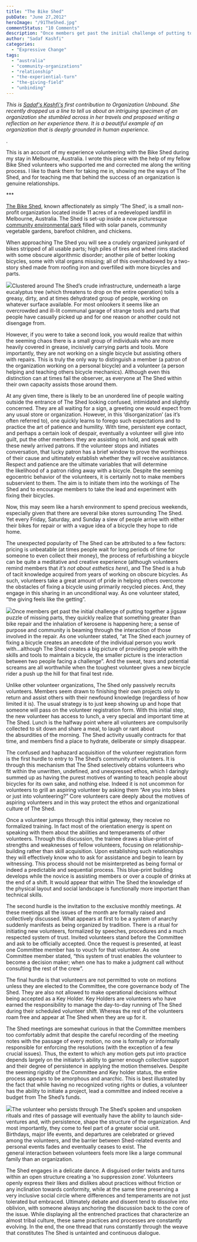 ```yaml
---
title: "The Bike Shed"
pubDate: "June 27,2012"
heroImage: "/91TheShed.jpg"
commentStatus: "10 Comments"
description: "Once members get past the initial challenge of putting together a jigsaw puzzle of missing parts, they quickly realize that something greater than bike repair and the inhalation of kerosene is happening here; a sense of purpose and community is beaming through the interaction of those involved in the repair."
author: "Sadaf Kashfi"
categories: 
  - "Expressive Change"
tags: 
  - "australia"
  - "community-organizations"
  - "relationship"
  - "the-experiential-turn"
  - "the-giving-field"
  - "unbinding"
---
```


_This is [Sadaf's Kashfi's](https://organizationunbound.org/sadaf-kashfi/) first contribution to Organization Unbound. She recently dropped us a line to tell us about an intriguing specimen of an organization she stumbled across in her travels and proposed writing a reflection on her experience there. It is a beautiful example of an organization that is deeply grounded in human experience._ 

.

This is an account of my experience volunteering with the Bike Shed during my stay in Melbourne, Australia. I wrote this piece with the help of my fellow Bike Shed volunteers who supported me and corrected me along the writing process. I like to thank them for taking me in, showing me the ways of The Shed, and for teaching me that behind the success of an organization is genuine relationships.

\*\*\*

[The Bike Shed](http://www.thebikeshed.org.au/), known affectionately as simply ‘The Shed’, is a small non-profit organization located inside 11 acres of a redeveloped landfill in Melbourne, Australia. The Shed is set-up inside a now picturesque [community environmental park](http://www.ceres.org.au/) filled with solar panels, community vegetable gardens, barefoot children, and chickens.

When approaching The Shed you will see a crudely organized junkyard of bikes stripped of all usable parts; high piles of tires and wheel rims stacked with some obscure algorithmic disorder; another pile of better looking bicycles, some with vital organs missing; all of this overshadowed by a two-story shed made from roofing iron and overfilled with more bicycles and parts.

[![](https://organizationunbound.org/wp-content/uploads/2012/06/BikeShedpic11.jpg)](https://organizationunbound.org/wp-content/uploads/2012/06/BikeShedpic11.jpg)Clustered around The Shed’s crude infrastructure, underneath a large eucalyptus tree (which threatens to drop on the entire operation) toils a greasy, dirty, and at times dehydrated group of people, working on whatever surface available. For most onlookers it seems like an overcrowded and ill-lit communal garage of strange tools and parts that people have casually picked up and for one reason or another could not disengage from.

However, if you were to take a second look, you would realize that within the seeming chaos there is a small group of individuals who are more heavily covered in grease, incisively carrying parts and tools. More importantly, they are not working on a single bicycle but assisting others with repairs. This is truly the only way to distinguish a member (a patron of the organization working on a personal bicycle) and a volunteer (a person helping and teaching others bicycle mechanics). Although even this distinction can at times fail the observer, as everyone at The Shed within their own capacity assists those around them.

At any given time, there is likely to be an unordered line of people waiting outside the entrance of The Shed looking confused, intimidated and slightly concerned. They are all waiting for a sign, a greeting one would expect from any usual store or organization. However, in this ‘disorganization’ (as it’s often referred to), one quickly learns to forego such expectations and to practice the art of patience and humility. With time, persistent eye contact, and perhaps a certain look of despair, eventually a volunteer will give into guilt, put the other members they are assisting on hold, and speak with these newly arrived patrons. If the volunteer stops and initiates conversation, that lucky patron has a brief window to prove the worthiness of their cause and ultimately establish whether they will receive assistance. Respect and patience are the ultimate variables that will determine the likelihood of a patron riding away with a bicycle. Despite the seeming egocentric behavior of the volunteers, it is certainly not to make members subservient to them. The aim is to initiate them into the workings of The Shed and to encourage members to take the lead and experiment with fixing their bicycles.

Now, this may seem like a harsh environment to spend precious weekends, especially given that there are several bike stores surrounding The Shed. Yet every Friday, Saturday, and Sunday a slew of people arrive with either their bikes for repair or with a vague idea of a bicycle they hope to ride home.

The unexpected popularity of The Shed can be attributed to a few factors: pricing is unbeatable (at times people wait for long periods of time for someone to even collect their money), the process of refurbishing a bicycle can be quite a meditative and creative experience (although volunteers remind members that _it’s not about esthetics here_), and The Shed is a hub of tacit knowledge acquired from years of working on obscure bicycles. As such, volunteers take a great amount of pride in helping others overcome the obstacles of fixing a bicycle using primarily recycled pieces. And, they engage in this sharing in an unconditional way. As one volunteer stated, “the giving feels like the getting”.

[![](https://organizationunbound.org/wp-content/uploads/2012/06/BikeShedpic21.jpg)](https://organizationunbound.org/wp-content/uploads/2012/06/BikeShedpic21.jpg)Once members get past the initial challenge of putting together a jigsaw puzzle of missing parts, they quickly realize that something greater than bike repair and the inhalation of kerosene is happening here; a sense of purpose and community is beaming through the interaction of those involved in the repair. As one volunteer stated, “at The Shed each journey of fixing a bicycle creates an anecdote of the individual person you work with…although The Shed creates a big picture of providing people with the skills and tools to maintain a bicycle, the smaller picture is the interaction between two people facing a challenge”. And the sweat, tears and potential screams are all worthwhile when the toughest volunteer gives a new bicycle rider a push up the hill for that final test ride.

Unlike other volunteer organizations, The Shed only passively recruits volunteers. Members seem drawn to finishing their own projects only to return and assist others with their newfound knowledge (regardless of how limited it is). The usual strategy is to just keep showing up and hope that someone will pass on the volunteer registration form. With this initial step, the new volunteer has access to lunch, a very special and important time at The Shed. Lunch is the halfway point where all volunteers are compulsorily collected to sit down and share a meal, to laugh or rant about the absurdities of the morning. The Shed activity usually contracts for that time, and members find a place to hydrate, deliberate or simply disappear.

The confused and haphazard acquisition of the volunteer registration form is the first hurdle to entry to The Shed’s community of volunteers. It is through this mechanism that The Shed selectively obtains volunteers who fit within the unwritten, undefined, and unexpressed ethos, which I daringly summed up as having the purest motives of wanting to teach people about bicycles for its own sake, and nothing else. Indeed it is not uncommon for volunteers to grill an aspiring volunteer by asking them “Are you into bikes or just into volunteering?” Core volunteers care deeply about the motives of aspiring volunteers and in this way protect the ethos and organizational culture of The Shed.

Once a volunteer jumps through this initial gateway, they receive no formalized training. In fact most of the orientation energy is spent on speaking with them about the abilities and temperaments of other volunteers. Through this discussion, the trainee draws a blue-print of strengths and weaknesses of fellow volunteers, focusing on relationship-building rather than skill acquisition. Upon establishing such relationships they will effectively know who to ask for assistance and begin to learn by witnessing. This process should not be misinterpreted as being formal or indeed a predictable and sequential process. This blue-print building develops while the novice is assisting members or over a couple of drinks at the end of a shift. It would appear that within The Shed the knowledge of the physical layout and social landscape is functionally more important than technical skills.

The second hurdle is the invitation to the exclusive monthly meetings. At these meetings all the issues of the month are formally raised and collectively discussed. What appears at first to be a system of anarchy suddenly manifests as being organized by tradition. There is a ritual for initiating new volunteers, formalized by speeches, procedures and a much respected system of trust. Invited volunteers stand before the Committee and ask to be officially accepted. Once the request is presented, at least one Committee member has to vouch for that volunteer. As one Committee member stated, “this system of trust enables the volunteer to become a decision maker; when one has to make a judgment call without consulting the rest of the crew”.

The final hurdle is that volunteers are not permitted to vote on motions unless they are elected to the Committee, the core governance body of The Shed. They are also not allowed to make operational decisions without being accepted as a Key Holder. Key Holders are volunteers who have earned the responsibility to manage the day-to-day running of The Shed during their scheduled volunteer shift. Whereas the rest of the volunteers roam free and appear at The Shed when they are up for it.

The Shed meetings are somewhat curious in that the Committee members too comfortably admit that despite the careful recording of the meeting notes with the passage of every motion, no one is formally or informally responsible for enforcing the resolutions (with the exception of a few crucial issues). Thus, the extent to which any motion gets put into practice depends largely on the initiator’s ability to garner enough collective support and their degree of persistence in applying the motion themselves. Despite the seeming rigidity of the Committee and Key holder status, the entire process appears to be amorphous and anarchic. This is best illustrated by the fact that while having no recognized voting rights or duties, a volunteer has the ability to initiate a project, lead a committee and indeed receive a budget from The Shed’s funds.

[![](https://organizationunbound.org/wp-content/uploads/2012/06/BikeShedpic33.jpg)](https://organizationunbound.org/wp-content/uploads/2012/06/BikeShedpic33.jpg)The volunteer who persists through The Shed’s spoken and unspoken rituals and rites of passage will eventually have the ability to launch side-ventures and, with persistence, shape the structure of the organization. And most importantly, they come to feel part of a greater social unit. Birthdays, major life events, and departures are celebrated or grieved among the volunteers, and the barrier between Shed-related events and personal events fades and eventually ceases to exist. The general interaction between volunteers feels more like a large communal family than an organization.

The Shed engages in a delicate dance. A disguised order twists and turns within an open structure creating a ‘no suppression zone’. Volunteers openly express their likes and dislikes about practices without friction or any inclination towards conformity, while at the same time preserving a very inclusive social circle where differences and temperaments are not just tolerated but embraced. Ultimately debate and dissent tend to dissolve into oblivion, with someone always anchoring the discussion back to the core of the issue. While displaying all the entrenched practices that characterize an almost tribal culture, these same practices and processes are constantly evolving. In the end, the one thread that runs constantly through the weave that constitutes The Shed is untainted and continuous dialogue.
